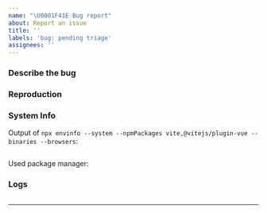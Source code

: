 ```yaml
---
name: "\U0001F41E Bug report"
about: Report an issue
title: ''
labels: 'bug: pending triage'
assignees: ''
---
```


### Describe the bug

<!-- A clear and concise description of what the bug is. -->

<!-- If you intend to submit a PR for this issue, tell us in the description. Thanks! -->

### Reproduction

<!--
  Please provide a link to a repo that can reproduce the problem you ran into.

  A reproduction is required unless you are absolutely sure that the issue is obvious and the provided information is enough to understand the problem. If a report is vague (e.g. just a generic error message) and has no reproduction, it will receive a "need reproduction" label. If no reproduction is provided after 3 days, it will be auto-closed.
-->

### System Info

Output of `npx envinfo --system --npmPackages vite,@vitejs/plugin-vue --binaries --browsers`:

```node

```

Used package manager: <!-- npm | yarn | pnpm -->

### Logs <!-- (Optional if provided reproduction) -->

<!--
  Please try not to insert an image but copy paste the log text.

  1. Run `vite` or `vite build` with the `--debug` flag.
  2. Provide the error log here.
     `node` is used as highlight to improve some colors in stack-traces.
     If it doesn't work quite well, try `console`.
-->

```node

```

---
